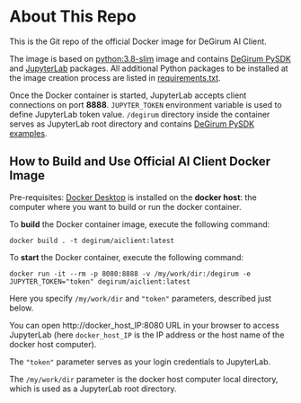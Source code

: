 # About This Repo

This is the Git repo of the official Docker image for DeGirum AI Client.

The image is based on [python:3.8-slim](https://hub.docker.com/_/python) image and contains [DeGirum PySDK](https://degirum.github.io/simple/degirum/index.html) 
and [JupyterLab](https://jupyter.org/install) packages.
All additional Python packages to be installed at the image creation process are listed in [requirements.txt](./requirements.txt).

Once the Docker container is started, JupyterLab accepts client connections on port **8888**.
`JUPYTER_TOKEN` environment variable is used to define JupyterLab token value.
`/degirum` directory inside the container serves as JupyterLab root directory and contains [DeGirum PySDK examples](https://github.com/DeGirum/PySDKExamples).

## How to Build and Use Official AI Client Docker Image

Pre-requisites: [Docker Desktop](https://www.docker.com/get-started/) is installed on the **docker host**: the computer where you want 
to build or run the docker container.

To **build** the Docker container image, execute the following command:

    docker build . -t degirum/aiclient:latest

To **start** the Docker container, execute the following command:

    docker run -it --rm -p 8080:8888 -v /my/work/dir:/degirum -e JUPYTER_TOKEN="token" degirum/aiclient:latest

Here you specify `/my/work/dir` and `"token"` parameters, described just below.

You can open http://docker_host_IP:8080 URL in your browser to access JupyterLab
(here `docker_host_IP` is the IP address or the host name of the docker host computer).

The `"token"` parameter serves as your login credentials to JupyterLab.

The `/my/work/dir` parameter is the docker host computer local directory, which is used as a JupyterLab root directory.
